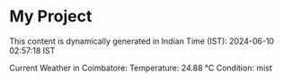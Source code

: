# My Project

This content is dynamically generated in Indian Time (IST): 2024-06-10 02:57:18 IST


Current Weather in Coimbatore:
Temperature: 24.88 °C
Condition: mist
